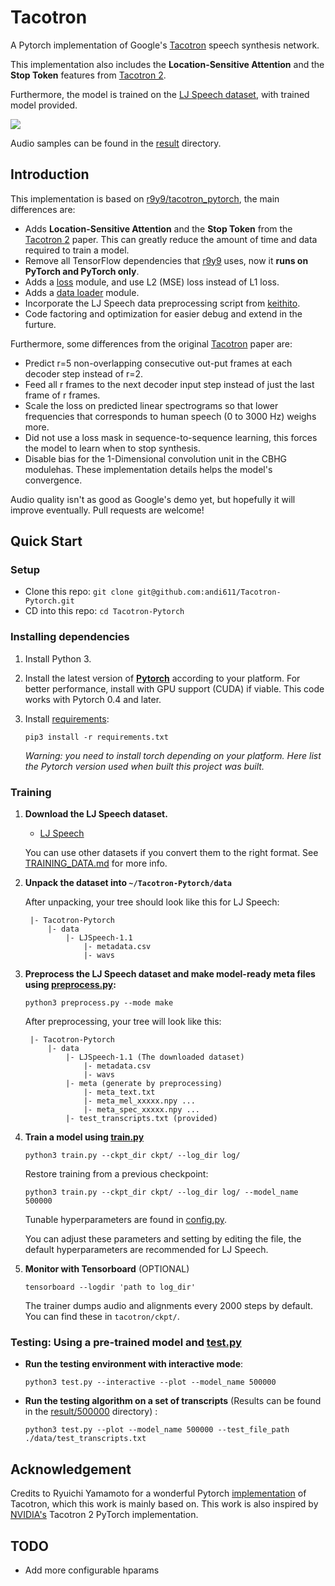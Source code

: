 # Tacotron
A Pytorch implementation of Google's [Tacotron](https://arxiv.org/pdf/1703.10135.pdf) speech synthesis network.

This implementation also includes the **Location-Sensitive Attention** and the **Stop Token** features from [Tacotron 2](https://arxiv.org/pdf/1712.05884.pdf).

Furthermore, the model is trained on the [LJ Speech dataset](https://keithito.com/LJ-Speech-Dataset/), with trained model provided.

<img src="https://github.com/andi611/Tacotron-Pytorch/blob/master/result/checkpoint_step500000_all.png">

Audio samples can be found in the [result](result/500000) directory.

## Introduction
This implementation is based on [r9y9/tacotron_pytorch](https://github.com/r9y9/tacotron_pytorch), the main differences are:
* Adds **Location-Sensitive Attention** and the **Stop Token** from the [Tacotron 2](https://arxiv.org/pdf/1712.05884.pdf) paper.
  This can greatly reduce the amount of time and data required to train a model.
* Remove all TensorFlow dependencies that [r9y9](https://github.com/r9y9/tacotron_pytorch) uses, now it **runs on PyTorch and PyTorch only**.
* Adds a [loss](model/loss.py) module, and use L2 (MSE) loss instead of L1 loss.
* Adds a [data loader](dataloader.py) module.
* Incorporate the LJ Speech data preprocessing script from [keithito](https://github.com/keithito/tacotron).
* Code factoring and optimization for easier debug and extend in the furture.

Furthermore, some differences from the original [Tacotron](https://arxiv.org/pdf/1703.10135.pdf) paper are:
* Predict r=5 non-overlapping consecutive out-put frames at each decoder step instead of r=2.
* Feed all r frames to the next decoder input step instead of just the last frame of r frames.
* Scale the loss on predicted linear spectrograms so that lower frequencies that corresponds to human speech (0 to 3000 Hz) weighs more.
* Did not use a loss mask in sequence-to-sequence learning, this forces the model to learn when to stop synthesis.
* Disable bias for the 1-Dimensional convolution unit in the CBHG modulehas.
These implementation details helps the model's convergence.

Audio quality isn't as good as Google's demo yet, but hopefully it will improve eventually. Pull requests are welcome!


## Quick Start

### Setup
* Clone this repo: `git clone git@github.com:andi611/Tacotron-Pytorch.git`
* CD into this repo: `cd Tacotron-Pytorch`

### Installing dependencies

1. Install Python 3.

2. Install the latest version of **[Pytorch](https://pytorch.org/get-started/locally/)** according to your platform. For better
	performance, install with GPU support (CUDA) if viable. This code works with Pytorch 0.4 and later.

3. Install [requirements](requirements.txt):
	```
	pip3 install -r requirements.txt
	```
	*Warning: you need to install torch depending on your platform. Here list the Pytorch version used when built this project was built.*


### Training

1. **Download the LJ Speech dataset.**
	* [LJ Speech](https://keithito.com/LJ-Speech-Dataset/)
	
	You can use other datasets if you convert them to the right format. See [TRAINING_DATA.md](https://github.com/keithito/tacotron/blob/master/TRAINING_DATA.md) for more info.

2. **Unpack the dataset into `~/Tacotron-Pytorch/data`**

	After unpacking, your tree should look like this for LJ Speech:
	```
	 |- Tacotron-Pytorch
		 |- data
			 |- LJSpeech-1.1
				 |- metadata.csv
				 |- wavs
	```

3. **Preprocess the LJ Speech dataset and make model-ready meta files using [preprocess.py](preprocess.py):**
	```
	python3 preprocess.py --mode make
	```

	After preprocessing, your tree will look like this:
	```
	 |- Tacotron-Pytorch
		 |- data
			 |- LJSpeech-1.1 (The downloaded dataset)
				 |- metadata.csv
				 |- wavs
			 |- meta (generate by preprocessing)
				 |- meta_text.txt 
				 |- meta_mel_xxxxx.npy ...
				 |- meta_spec_xxxxx.npy ...
			 |- test_transcripts.txt (provided)
	```

4. **Train a model using [train.py](train.py)**
	```
	python3 train.py --ckpt_dir ckpt/ --log_dir log/
	```

	Restore training from a previous checkpoint:
	```
	python3 train.py --ckpt_dir ckpt/ --log_dir log/ --model_name 500000
	```

	Tunable hyperparameters are found in [config.py](config.py). 
	
	You can adjust these parameters and setting by editing the file, the default hyperparameters are recommended for LJ Speech.

5. **Monitor with Tensorboard** (OPTIONAL)
	```
	tensorboard --logdir 'path to log_dir'
	```

	The trainer dumps audio and alignments every 2000 steps by default. You can find these in `tacotron/ckpt/`.


### Testing: Using a pre-trained model and [test.py](test.py)
* **Run the testing environment with interactive mode**:
	```
	python3 test.py --interactive --plot --model_name 500000
	```
* **Run the testing algorithm on a set of transcripts** (Results can be found in the [result/500000](result/500000) directory) :
	```
	python3 test.py --plot --model_name 500000 --test_file_path ./data/test_transcripts.txt
	```


## Acknowledgement
Credits to Ryuichi Yamamoto for a wonderful Pytorch [implementation]((https://github.com/r9y9/tacotron_pytorch)) of Tacotron, which this work is mainly based on. This work is also inspired by [NVIDIA's](https://github.com/NVIDIA/tacotron2) Tacotron 2 PyTorch implementation.

## TODO
* Add more configurable hparams

